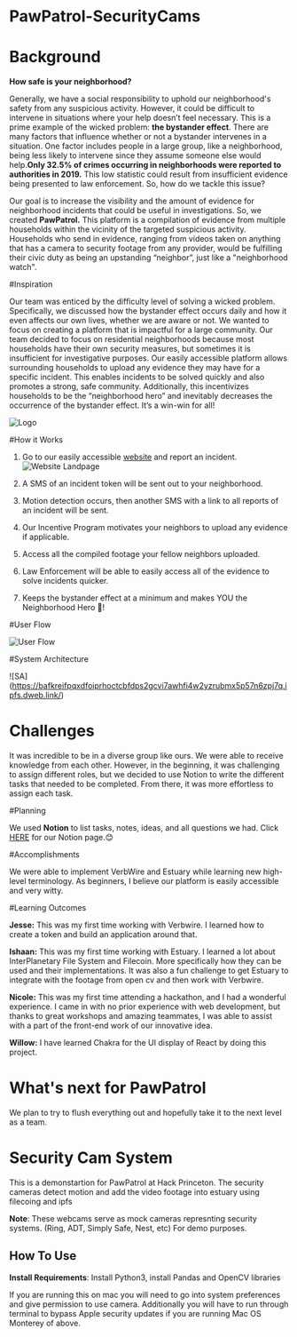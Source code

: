 # PawPatrol-SecurityCams

# Background


**How safe is your neighborhood?**

Generally, we have a social responsibility to uphold our neighborhood's safety from any suspicious activity. However, it could be difficult to intervene in situations where your help doesn’t feel necessary. This is a prime example of the wicked problem: **the bystander effect**. There are many factors that influence whether or not a bystander intervenes in a situation. One factor includes people in a large group, like a neighborhood, being less likely to intervene since they assume someone else would help.**Only 32.5% of crimes occurring in neighborhoods were reported to authorities in 2019.** This low statistic could result from insufficient evidence being presented to law enforcement. So, how do we tackle this issue?

Our goal is to increase the visibility and the amount of evidence for neighborhood incidents that could be useful in investigations. So, we created **PawPatrol.** This platform is a compilation of evidence from multiple households within the vicinity of the targeted suspicious activity. Households who send in evidence, ranging from videos taken on anything that has a camera to security footage from any provider, would be fulfilling their civic duty as being an upstanding “neighbor”, just like a "neighborhood watch".




#Inspiration

Our team was enticed by the difficulty level of solving a wicked problem. Specifically, we discussed how the bystander effect occurs daily and how it even affects our own lives, whether we are aware or not. We wanted to focus on creating a platform that is impactful for a large community. Our team decided to focus on residential neighborhoods because most households have their own security measures, but sometimes it is insufficient for investigative purposes. Our easily accessible platform allows surrounding households to upload any evidence they may have for a specific incident. This enables incidents to be solved quickly and also promotes a strong, safe community. Additionally, this incentivizes households to be the “neighborhood hero” and inevitably decreases the occurrence of the bystander effect. It’s a win-win for all!



![Logo](https://bafkreibvsrossxcofcljy4ukhs4hakohcy4jdxallar6u3i4zg5rmp7uny.ipfs.dweb.link/) 




#How it Works


1. Go to our easily accessible [website](https://) and report an incident.
![Website Landpage](https://bafybeihrs6tq4khyceyqzspo7egnalbgw4wyouoglzoka4mob7g6ia52mm.ipfs.dweb.link/)

2.  A SMS of an incident token will be sent out to your neighborhood.

3. Motion detection occurs, then another SMS with a link to all reports of an incident will be sent. 

3. Our Incentive Program motivates your neighbors to upload any evidence if applicable.

4. Access all the compiled footage your fellow neighbors uploaded.

5. Law Enforcement will be able to easily access all of the evidence to solve incidents quicker.

6. Keeps the bystander effect at a minimum and makes YOU the Neighborhood Hero 🤩!

#User Flow

![User Flow](https://dweb.link/ipfs/bafkreicbjs72mc3wcoibnuivhujkeijjm5wlvchbjrufof5kl2al76icji)




#System Architecture



![SA] (https://bafkreifpqxdfoiprhoctcbfdps2gcvi7awhfi4w2yzrubmx5p57n6zpj7q.ipfs.dweb.link/) <br>




# Challenges

It was incredible to be in a diverse group like ours. We were able to receive knowledge from each other. However, in the beginning, it was challenging to assign different roles, but we decided to use Notion to write the different tasks that needed to be completed. From there, it was more effortless to assign each task. 

#Planning

We used **Notion** to list tasks, notes, ideas, and all questions we had. Click [HERE](https://www.notion.so/PawPatrol-28e14184d89142ffb50613d85cbc8d7c) for our Notion page.😊

#Accomplishments

We were able to implement VerbWire and Estuary while learning new high-level terminology. As beginners, I believe our platform is easily accessible and very witty. 


#Learning Outcomes

**Jesse:** This was my first time working with Verbwire. I learned how to create a token and build an application around that. 

**Ishaan:** This was my first time working with Estuary. I learned a lot about InterPlanetary File System and Filecoin. More specifically how they can be used and their implementations. It was also a fun challenge to get Estuary to integrate with the footage from open cv and then work with Verbwire. 

**Nicole:** This was my first time attending a hackathon, and I had a wonderful experience. I came in with no prior experience with web development, but thanks to great workshops and amazing teammates, I was able to assist with a part of the front-end work of our innovative idea.

**Willow:** I have learned Chakra for the UI display of React by doing this project.



# What's next for PawPatrol

We plan to try to flush everything out and hopefully take it to the next level as a team.





# Security Cam System
 This is a demonstartion for PawPatrol at Hack Princeton. The security cameras detect motion and add the video footage into estuary using filecoing and ipfs 
 
 **Note**: These webcams serve as mock cameras represnting security systems. (Ring, ADT, Simply Safe, Nest, etc) For demo purposes. 

 ## How To Use
 
 **Install Requirements**: Install Python3, install Pandas and OpenCV libraries
 
 If you are running this on mac you will need to go into system preferences and give permission to use camera. Additionally you will have to run through terminal to bypass Apple security updates if you are running Mac OS Monterey of above. 
